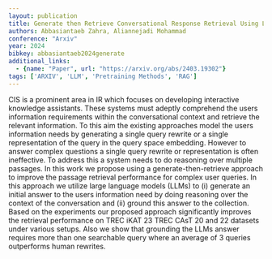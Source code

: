 ```yaml
---
layout: publication
title: Generate then Retrieve Conversational Response Retrieval Using LLMs as Answer and Query Generators
authors: Abbasiantaeb Zahra, Aliannejadi Mohammad
conference: "Arxiv"
year: 2024
bibkey: abbasiantaeb2024generate
additional_links:
  - {name: "Paper", url: "https://arxiv.org/abs/2403.19302"}
tags: ['ARXIV', 'LLM', 'Pretraining Methods', 'RAG']
---
```

CIS is a prominent area in IR which focuses on developing interactive knowledge assistants. These systems must adeptly comprehend the users information requirements within the conversational context and retrieve the relevant information. To this aim the existing approaches model the users information needs by generating a single query rewrite or a single representation of the query in the query space embedding. However to answer complex questions a single query rewrite or representation is often ineffective. To address this a system needs to do reasoning over multiple passages. In this work we propose using a generate-then-retrieve approach to improve the passage retrieval performance for complex user queries. In this approach we utilize large language models (LLMs) to (i) generate an initial answer to the users information need by doing reasoning over the context of the conversation and (ii) ground this answer to the collection. Based on the experiments our proposed approach significantly improves the retrieval performance on TREC iKAT 23 TREC CAsT 20 and 22 datasets under various setups. Also we show that grounding the LLMs answer requires more than one searchable query where an average of 3 queries outperforms human rewrites.

